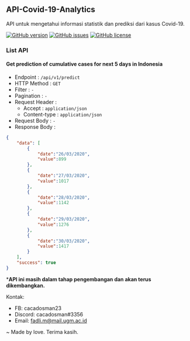 ## API-Covid-19-Analytics
API untuk mengetahui informasi statistik dan prediksi dari kasus Covid-19.

[![GitHub version](https://img.shields.io/badge/version-1.0.0-yellow.svg)](https://github.com/cacadosman/API-Covid-19-Analytics/)
[![GitHub issues](https://img.shields.io/github/issues/cacadosman/api-covid-19-analytics)](https://github.com/cacadosman/API-Covid-19-Analytics/issues)
[![GitHub license](https://img.shields.io/badge/license-MIT-red.svg)](https://github.com/cacadosman/API-Covid-19-Analytics/blob/master/LICENSE)

### List API

#### Get prediction of cumulative cases for next 5 days in Indonesia
- Endpoint : `/api/v1/predict` <br>
- HTTP Method : `GET` <br>
- Filter : `-`
- Pagination : `-`
- Request Header :
    - Accept : `application/json`
    - Content-type : `application/json`
- Request Body : `-`
- Response Body : <br>
```json
{
    "data": [
        {
            "date":"26/03/2020",
            "value":899
        },
        {
            "date":"27/03/2020",
            "value":1017
        },
        {
            "date":"28/03/2020",
            "value":1142
        },
        {
            "date":"29/03/2020",
            "value":1276
        },
        {
            "date":"30/03/2020",
            "value":1417
        }
    ],
    "success": true
}
```

***API ini masih dalam tahap pengembangan dan akan terus dikembangkan.**

Kontak:
- FB: cacadosman23
- Discord: cacadosman#3356
- Email: fadli.m@mail.ugm.ac.id


~ Made by love.
Terima kasih.
